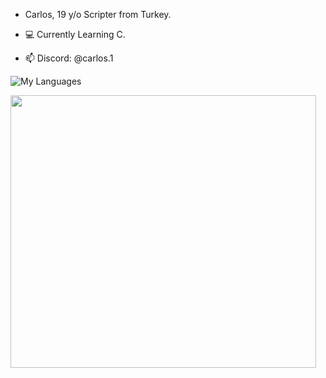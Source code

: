 - Carlos, 19 y/o Scripter from Turkey.

- 💻 Currently Learning C.

- :mailbox: Discord: @carlos.1


![My Languages](https://skillicons.dev/icons?i=php,py,lua,nodejs,js,html,css,c,cpp,cs,net,)

<img alt="" src=https://lanyard.cnrad.dev/api/891822266701213797/>

<div align="left">
  <img src="https://media.giphy.com/media/YFkpsHWCsNUUo/giphy.gif" width="489" height="436"/>
</div>



<!---
--->
